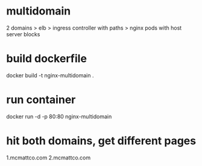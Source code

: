# multidomain
2 domains > elb > ingress controller with paths > nginx pods with host server blocks



# build dockerfile
docker build -t nginx-multidomain .

# run container
docker run -d -p 80:80 nginx-multidomain

# hit both domains, get different pages
1.mcmattco.com
2.mcmattco.com
